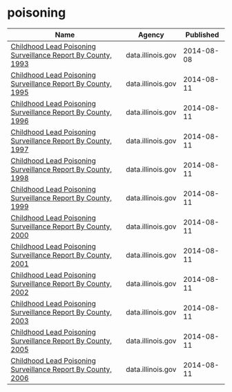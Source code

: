 # poisoning

Name | Agency | Published
---- | ---- | ---------
[Childhood Lead Poisoning Surveillance Report By County, 1993](../socrata/uv4i-3vjj.md) | data.illinois.gov | 2014-08-08
[Childhood Lead Poisoning Surveillance Report By County, 1995](../socrata/dbhr-k9az.md) | data.illinois.gov | 2014-08-11
[Childhood Lead Poisoning Surveillance Report By County, 1996](../socrata/3bh3-buby.md) | data.illinois.gov | 2014-08-11
[Childhood Lead Poisoning Surveillance Report By County, 1997](../socrata/49a7-bxui.md) | data.illinois.gov | 2014-08-11
[Childhood Lead Poisoning Surveillance Report By County, 1998](../socrata/59z9-v5dm.md) | data.illinois.gov | 2014-08-11
[Childhood Lead Poisoning Surveillance Report By County, 1999](../socrata/efei-wcw7.md) | data.illinois.gov | 2014-08-11
[Childhood Lead Poisoning Surveillance Report By County, 2000](../socrata/2gd6-gdgp.md) | data.illinois.gov | 2014-08-11
[Childhood Lead Poisoning Surveillance Report By County, 2001](../socrata/y6me-irr4.md) | data.illinois.gov | 2014-08-11
[Childhood Lead Poisoning Surveillance Report By County, 2002](../socrata/263f-wyus.md) | data.illinois.gov | 2014-08-11
[Childhood Lead Poisoning Surveillance Report By County, 2003](../socrata/wb36-dzf6.md) | data.illinois.gov | 2014-08-11
[Childhood Lead Poisoning Surveillance Report By County, 2005](../socrata/2myf-3pnn.md) | data.illinois.gov | 2014-08-11
[Childhood Lead Poisoning Surveillance Report By County, 2006](../socrata/qqhr-nmt6.md) | data.illinois.gov | 2014-08-11

